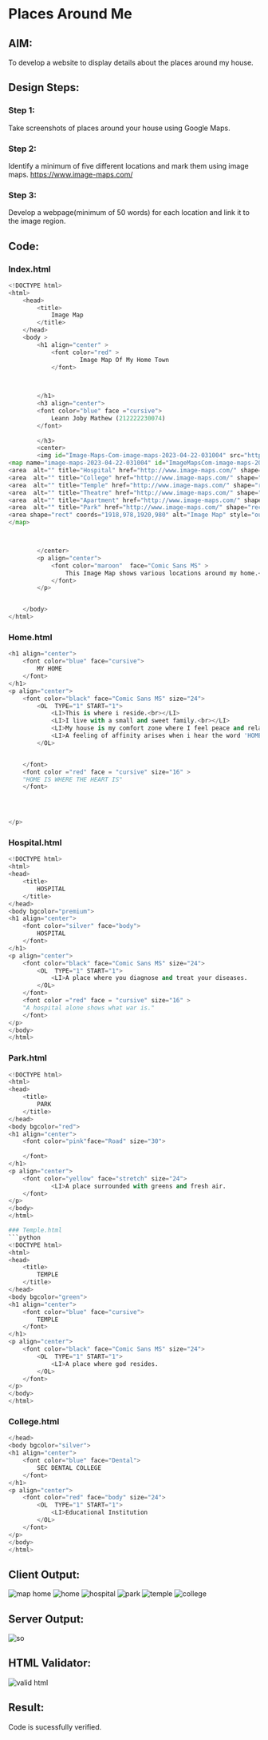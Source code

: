 # Places Around Me
## AIM:
To develop a website to display details about the places around my house.

## Design Steps:

### Step 1:
Take screenshots of places around your house using Google Maps.

### Step 2:
Identify a minimum of five different locations and mark them using image maps. https://www.image-maps.com/

### Step 3:
Develop a webpage(minimum of 50 words) for each location and link it to the image region.

## Code:
### Index.html
```python
<!DOCTYPE html>
<html>
    <head>
        <title>
            Image Map
        </title>
    </head>
    <body >
        <h1 align="center" >
            <font color="red" >
                    Image Map Of My Home Town
            </font>


            
        </h1>
        <h3 align="center">
        <font color="blue" face ="cursive">
            Leann Joby Mathew (212222230074)
        </font>
            
        </h3>
        <center>
        <img id="Image-Maps-Com-image-maps-2023-04-22-031004" src="https://app.image-maps.com/m/private/0/nhfjtmer82vjk9pfp2r41n9qep_map.png" border="0" width="1920" height="980" orgWidth="1920" orgHeight="980" usemap="#image-maps-2023-04-22-031004" alt="" />
<map name="image-maps-2023-04-22-031004" id="ImageMapsCom-image-maps-2023-04-22-031004">
<area  alt="" title="Hospital" href="http://www.image-maps.com/" shape="rect" coords="1177,401,1227,451" style="outline:none;" target="_self"     />
<area  alt="" title="College" href="http://www.image-maps.com/" shape="rect" coords="579,654,629,704" style="outline:none;" target="_self"     />
<area  alt="" title="Temple" href="http://www.image-maps.com/" shape="rect" coords="1453,685,1503,735" style="outline:none;" target="_self"     />
<area  alt="" title="Theatre" href="http://www.image-maps.com/" shape="rect" coords="1600.0000305175781,164,1650.0000305175781,214" style="outline:none;" target="_self"     />
<area  alt="" title="Apartment" href="http://www.image-maps.com/" shape="rect" coords="1057,702.0000076293945,1107,752.0000076293945" style="outline:none;" target="_self"     />
<area  alt="" title="Park" href="http://www.image-maps.com/" shape="rect" coords="1431.0000305175781,819,1481.0000305175781,869" style="outline:none;" target="_self"     />
<area shape="rect" coords="1918,978,1920,980" alt="Image Map" style="outline:none;" title="Image Map" href="https://www.image-maps.com/" />
</map>



        </center>
        <p align="center">
            <font color="maroon"  face="Comic Sans MS" >
                This Image Map shows various locations around my home.<br>
            </font>
        </p>


    </body>
</html>
```

### Home.html
```python
<h1 align="center">
    <font color="blue" face="cursive">
        MY HOME
    </font>
</h1>
<p align="center">
    <font color="black" face="Comic Sans MS" size="24">
        <OL  TYPE="1" START="1">
            <LI>This is where i reside.<br></LI>     
            <LI>I live with a small and sweet family.<br></LI>
            <LI>My house is my comfort zone where I feel peace and relaxed..<br></LI>
            <LI>A feeling of affinity arises when i hear the word 'HOME'.<br></LI>
        </OL>


    </font>
    <font color ="red" face = "cursive" size="16" > 
    "HOME IS WHERE THE HEART IS"
    </font>




</p>
```

### Hospital.html
```python
<!DOCTYPE html>
<html>
<head>
    <title>
        HOSPITAL
    </title>
</head>
<body bgcolor="premium">
<h1 align="center">
    <font color="silver" face="body">
        HOSPITAL
    </font>
</h1>
<p align="center">
    <font color="black" face="Comic Sans MS" size="24">
        <OL  TYPE="1" START="1">
            <LI>A place where you diagnose and treat your diseases.
        </OL>
    </font>
    <font color ="red" face = "cursive" size="16" > 
    "A hospital alone shows what war is."
    </font>
</p>
</body>
</html>
```

### Park.html
```python
<!DOCTYPE html>
<html>
<head>
    <title>
        PARK
    </title>
</head>
<body bgcolor="red">
<h1 align="center">
    <font color="pink"face="Road" size="30">
        
    </font>
</h1>
<p align="center">
    <font color="yellow" face="stretch" size="24">
            <LI>A place surrounded with greens and fresh air.
    </font>
</p>
</body>
</html>

### Temple.html
```python
<!DOCTYPE html>
<html>
<head>
    <title>
        TEMPLE
    </title>
</head>
<body bgcolor="green">
<h1 align="center">
    <font color="blue" face="cursive">
        TEMPLE
    </font>
</h1>
<p align="center">
    <font color="black" face="Comic Sans MS" size="24">
        <OL  TYPE="1" START="1">
            <LI>A place where god resides.
        </OL>
    </font>
</p>
</body>
</html>
```

### College.html
```python
</head>
<body bgcolor="silver">
<h1 align="center">
    <font color="blue" face="Dental">
        SEC DENTAL COLLEGE
    </font>
</h1>
<p align="center">
    <font color="red" face="body" size="24">
        <OL  TYPE="1" START="1">
            <LI>Educational Institution
        </OL>
    </font>
</p>
</body>
</html>
```


## Client Output:
![map home](https://user-images.githubusercontent.com/121165979/233761337-1c9d382e-821d-47f0-92d8-18321624e4f5.png)
![home](https://user-images.githubusercontent.com/121165979/233761343-da0ce4bf-19e3-4e7a-ab5a-093c9fdbd6e5.png)
![hospital](https://user-images.githubusercontent.com/121165979/233761514-09eaf9e5-f2b5-4e5c-9664-020f117420f4.png)
![park](https://user-images.githubusercontent.com/121165979/233761694-4e25b719-869f-42b9-adb3-eb61ca5b6dec.png)
![temple](https://user-images.githubusercontent.com/121165979/233761755-cb2d652e-7e32-48c7-a79c-4151ca8241fc.png)
![college](https://user-images.githubusercontent.com/121165979/233761819-5f239bfc-f221-41cc-9a34-b652315f8885.png)

## Server Output:
![so](https://user-images.githubusercontent.com/121165979/233761917-34fc215a-c6c9-4d42-9777-aab5968e929f.png)

## HTML Validator:
![valid html](https://user-images.githubusercontent.com/121165979/233762051-39b296cb-3bee-4104-b4c8-29e80299f1de.png)

## Result:
Code is sucessfully verified.

